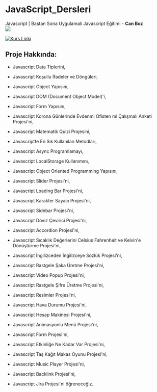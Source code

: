# JavaScript_Dersleri
Javascript | Baştan Sona Uygulamalı Javascript Eğitimi - <b>Can Boz</b>
<br>
<img src="https://user-images.githubusercontent.com/73097560/115834477-dbab4500-a447-11eb-908a-139a6edaec5c.gif"> 

  [![Kurs Linki](https://img.shields.io/badge/Kurs%20Linki%20-izlemek%20için%20tıklayın-slateblue)](https://www.udemy.com/course/javascript-egitimi/learn/lecture/36896436#overview)


## Proje Hakkında: 
- Javascript Data Tiplerini,

- Javascript Koşullu İfadeler ve Döngüleri,

- Javascript Object Yapısını,

- Javascript DOM (Document Object Model)'i,

- Javascript Form Yapısını,

- Javascript Korona Günlerinde Evdenmi Ofisten mi Çalışmalı Anketi Projesi'ni,

- Javascript Matematik Quizi Projesini,

- Javascriptte En Sık Kullanılan Metodları,

- Javascript Async Programlamayı,

- Javascript LocalStorage Kullanımını,

- Javascript Object Oriented Programming Yapısını,

- Javascript Slider Projesi'ni,

- Javascript Loading Bar Projesi'ni,

- Javascript Karakter Sayacı Projesi'ni,

- Javascript Sidebar Projesi'ni,

- Javascript Döviz Çevirici Projesi'ni,

- Javascript Accordion Projesi'ni,

- Javascript Sıcaklık Değerlerini Celsius Fahrenheit ve Kelvin'e Dönüştürme Projesi'ni,

- Javascript İngilizceden İngilizceye Sözlük Projesi'ni,

- Javascript Rastgele Şaka Üretme Projesi'ni,

- Javascript Video Popup Projesi'ni,

- Javascript Rastgele Şifre Üretme Projesi'ni,

- Javascript Resimler Projesi'ni,

- Javascript Hava Durumu Projesi'ni,

- Javascript Hesap Makinesi Projesi'ni,

- Javascript Animasyonlu Menü Projesi'ni,

- Javascript Form Projesi'ni,

- Javascript Etkinliğe Ne Kadar Var Projesi'ni,

- Javascript Taş Kağıt Makas Oyunu Projesi'ni,

- Javascript Music Player Projesi'ni,

- Javascript Backlink Projesi'ni,

- Javascript Jira Projesi'ni öğreneceğiz.
